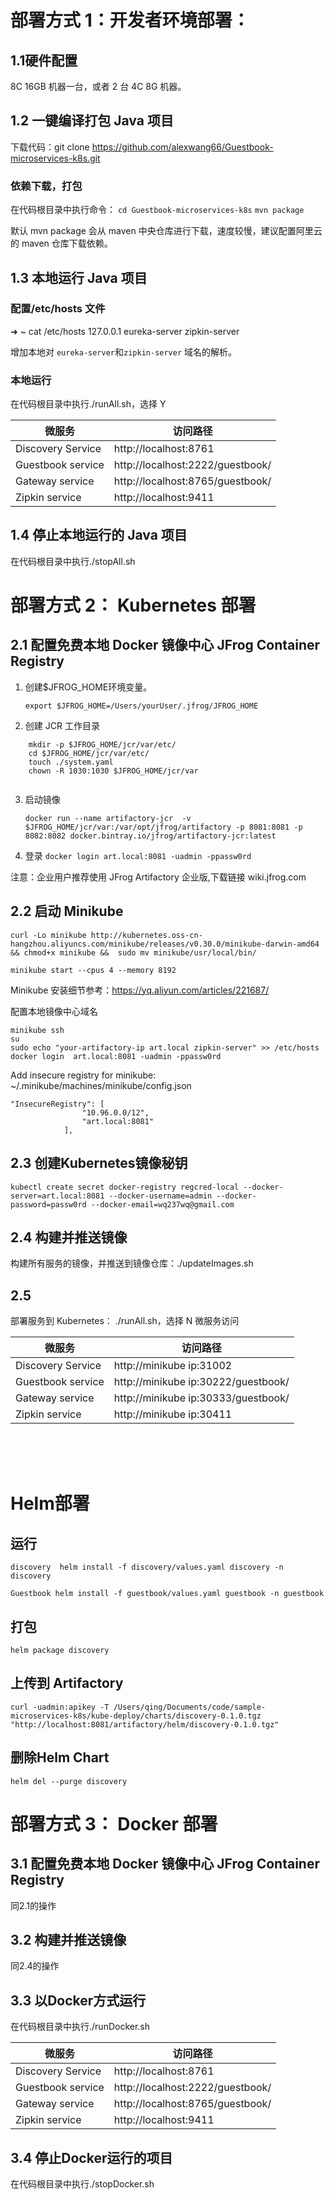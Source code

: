 
# 部署方式 1：开发者环境部署：			

## 1.1硬件配置

8C 16GB 机器一台，或者 2 台 4C 8G 机器。

## 1.2 一键编译打包 Java 项目

下载代码：git clone https://github.com/alexwang66/Guestbook-microservices-k8s.git

### 依赖下载，打包
在代码根目录中执行命令：
`cd Guestbook-microservices-k8s`
`mvn package`

默认 mvn package 会从 maven 中央仓库进行下载，速度较慢，建议配置阿里云的 maven 仓库下载依赖。

## 1.3 本地运行 Java 项目	

### 配置/etc/hosts 文件

➜  ~ cat /etc/hosts
127.0.0.1 eureka-server zipkin-server

增加本地对 `eureka-server`和`zipkin-server` 域名的解析。

### 本地运行
在代码根目录中执行./runAll.sh，选择 Y


|  微服务   | 访问路径  |
|  ----  | ----  |
| Discovery Service | http://localhost:8761 |
| Guestbook service  | http://localhost:2222/guestbook/ |
| Gateway service  | http://localhost:8765/guestbook/|
| Zipkin service  | http://localhost:9411 |


## 1.4 停止本地运行的 Java 项目
在代码根目录中执行./stopAll.sh



# 部署方式 2： Kubernetes 部署

## 2.1 配置免费本地 Docker 镜像中心 JFrog Container Registry 

1. 创建$JFROG_HOME环境变量。
  
    `export $JFROG_HOME=/Users/yourUser/.jfrog/JFROG_HOME`
2. 创建 JCR 工作目录	
```
    mkdir -p $JFROG_HOME/jcr/var/etc/
    cd $JFROG_HOME/jcr/var/etc/
    touch ./system.yaml
    chown -R 1030:1030 $JFROG_HOME/jcr/var
	
```
3. 启动镜像

    `docker run --name artifactory-jcr  -v $JFROG_HOME/jcr/var:/var/opt/jfrog/artifactory -p 8081:8081 -p 8082:8082 docker.bintray.io/jfrog/artifactory-jcr:latest`

4. 登录
	`docker login art.local:8081 -uadmin -ppassw0rd`


注意：企业用户推荐使用 JFrog Artifactory 企业版,下载链接 wiki.jfrog.com		
	

## 2.2 启动 Minikube



`curl -Lo minikube http://kubernetes.oss-cn-hangzhou.aliyuncs.com/minikube/releases/v0.30.0/minikube-darwin-amd64 && chmod+x minikube &&  sudo mv minikube/usr/local/bin/`

`minikube start --cpus 4 --memory 8192`

Minikube 安装细节参考：https://yq.aliyun.com/articles/221687/

配置本地镜像中心域名
```
minikube ssh
su
sudo echo "your-artifactory-ip art.local zipkin-server" >> /etc/hosts
docker login  art.local:8081 -uadmin -ppassw0rd
```
Add insecure registry for minikube:
	~/.minikube/machines/minikube/config.json

```
"InsecureRegistry": [
                "10.96.0.0/12",
                "art.local:8081"
            ],
```
## 2.3 创建Kubernetes镜像秘钥
`kubectl create secret docker-registry regcred-local --docker-server=art.local:8081 --docker-username=admin --docker-password=passw0rd --docker-email=wq237wq@gmail.com`			


## 2.4 构建并推送镜像
构建所有服务的镜像，并推送到镜像仓库：./updateImages.sh


## 2.5

部署服务到 Kubernetes： ./runAll.sh，选择 N
微服务访问


|  微服务   | 访问路径  |
|  ----  | ----  |
| Discovery Service | http://minikube ip:31002 |
| Guestbook service  | http://minikube ip:30222/guestbook/ |
| Gateway service  | http://minikube ip:30333/guestbook/|
| Zipkin service  | http://minikube ip:30411 |


​	
​			
​			
# Helm部署

## 运行
`discovery 
 		helm install -f discovery/values.yaml discovery -n discovery`

`Guestbook
    helm install -f guestbook/values.yaml guestbook -n guestbook `
## 打包
	helm package discovery 
## 上传到 Artifactory
	curl -uadmin:apikey -T /Users/qing/Documents/code/sample-microservices-k8s/kube-deploy/charts/discovery-0.1.0.tgz "http://localhost:8081/artifactory/helm/discovery-0.1.0.tgz"
## 删除Helm Chart
	helm del --purge discovery



# 部署方式 3： Docker 部署

## 3.1 配置免费本地 Docker 镜像中心 JFrog Container Registry 

同2.1的操作

## 3.2 构建并推送镜像 

同2.4的操作

## 3.3 以Docker方式运行 

在代码根目录中执行./runDocker.sh


| 微服务            | 访问路径                         |
| ----------------- | -------------------------------- |
| Discovery Service | http://localhost:8761            |
| Guestbook service | http://localhost:2222/guestbook/ |
| Gateway service   | http://localhost:8765/guestbook/ |
| Zipkin service    | http://localhost:9411            |

## 3.4 停止Docker运行的项目

在代码根目录中执行./stopDocker.sh





